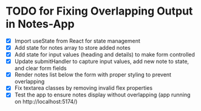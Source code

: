 # TODO for Fixing Overlapping Output in Notes-App

- [x] Import useState from React for state management
- [x] Add state for notes array to store added notes
- [x] Add state for input values (heading and details) to make form controlled
- [x] Update submitHandler to capture input values, add new note to state, and clear form fields
- [x] Render notes list below the form with proper styling to prevent overlapping
- [x] Fix textarea classes by removing invalid flex properties
- [x] Test the app to ensure notes display without overlapping (app running on http://localhost:5174/)
